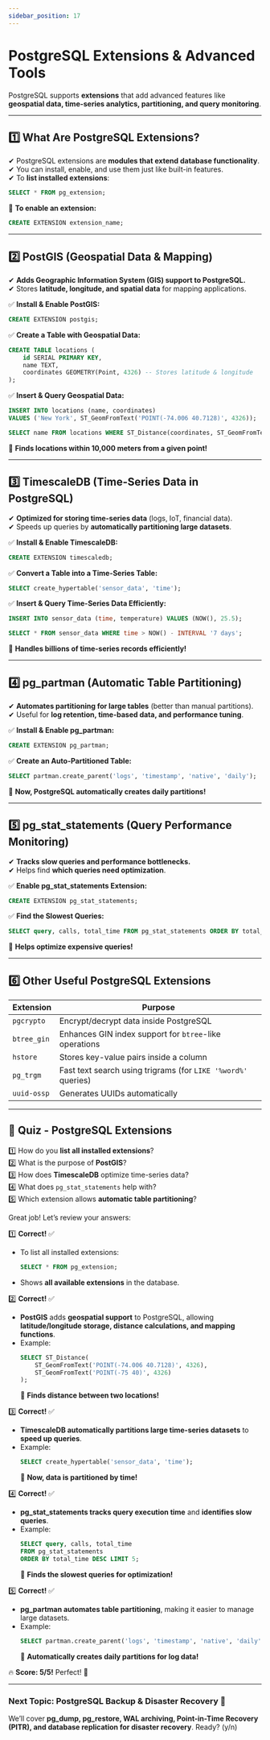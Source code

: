 ```yaml
---
sidebar_position: 17
---
```

# PostgreSQL Extensions & Advanced Tools
PostgreSQL supports **extensions** that add advanced features like **geospatial data, time-series analytics, partitioning, and query monitoring**.  

---

## **1️⃣ What Are PostgreSQL Extensions?**  
✔ PostgreSQL extensions are **modules that extend database functionality**.  
✔ You can install, enable, and use them just like built-in features.  
✔ To **list installed extensions**:  
```sql
SELECT * FROM pg_extension;
```
🚀 **To enable an extension:**  
```sql
CREATE EXTENSION extension_name;
```

---

## **2️⃣ PostGIS (Geospatial Data & Mapping)**
✔ **Adds Geographic Information System (GIS) support to PostgreSQL.**  
✔ Stores **latitude, longitude, and spatial data** for mapping applications.  

✅ **Install & Enable PostGIS:**  
```sql
CREATE EXTENSION postgis;
```

✅ **Create a Table with Geospatial Data:**  
```sql
CREATE TABLE locations (
    id SERIAL PRIMARY KEY,
    name TEXT,
    coordinates GEOMETRY(Point, 4326) -- Stores latitude & longitude
);
```

✅ **Insert & Query Geospatial Data:**  
```sql
INSERT INTO locations (name, coordinates) 
VALUES ('New York', ST_GeomFromText('POINT(-74.006 40.7128)', 4326));

SELECT name FROM locations WHERE ST_Distance(coordinates, ST_GeomFromText('POINT(-75 40)', 4326)) < 10000;
```
🚀 **Finds locations within 10,000 meters from a given point!**  

---

## **3️⃣ TimescaleDB (Time-Series Data in PostgreSQL)**
✔ **Optimized for storing time-series data** (logs, IoT, financial data).  
✔ Speeds up queries by **automatically partitioning large datasets**.  

✅ **Install & Enable TimescaleDB:**  
```sql
CREATE EXTENSION timescaledb;
```

✅ **Convert a Table into a Time-Series Table:**  
```sql
SELECT create_hypertable('sensor_data', 'time');
```

✅ **Insert & Query Time-Series Data Efficiently:**  
```sql
INSERT INTO sensor_data (time, temperature) VALUES (NOW(), 25.5);

SELECT * FROM sensor_data WHERE time > NOW() - INTERVAL '7 days';
```
🚀 **Handles billions of time-series records efficiently!**  

---

## **4️⃣ pg_partman (Automatic Table Partitioning)**
✔ **Automates partitioning for large tables** (better than manual partitions).  
✔ Useful for **log retention, time-based data, and performance tuning**.  

✅ **Install & Enable pg_partman:**  
```sql
CREATE EXTENSION pg_partman;
```

✅ **Create an Auto-Partitioned Table:**  
```sql
SELECT partman.create_parent('logs', 'timestamp', 'native', 'daily');
```
🚀 **Now, PostgreSQL automatically creates daily partitions!**  

---

## **5️⃣ pg_stat_statements (Query Performance Monitoring)**
✔ **Tracks slow queries and performance bottlenecks.**  
✔ Helps find **which queries need optimization**.  

✅ **Enable pg_stat_statements Extension:**  
```sql
CREATE EXTENSION pg_stat_statements;
```

✅ **Find the Slowest Queries:**  
```sql
SELECT query, calls, total_time FROM pg_stat_statements ORDER BY total_time DESC LIMIT 5;
```
🚀 **Helps optimize expensive queries!**  

---

## **6️⃣ Other Useful PostgreSQL Extensions**
| Extension      | Purpose |
|---------------|---------|
| `pgcrypto`    | Encrypt/decrypt data inside PostgreSQL |
| `btree_gin`   | Enhances GIN index support for `btree`-like operations |
| `hstore`      | Stores key-value pairs inside a column |
| `pg_trgm`     | Fast text search using trigrams (for `LIKE '%word%'` queries) |
| `uuid-ossp`   | Generates UUIDs automatically |

---

## **📝 Quiz - PostgreSQL Extensions**
1️⃣ How do you **list all installed extensions**?  
2️⃣ What is the purpose of **PostGIS**?  
3️⃣ How does **TimescaleDB** optimize time-series data?  
4️⃣ What does `pg_stat_statements` help with?  
5️⃣ Which extension allows **automatic table partitioning**?  

Great job! Let’s review your answers:  

1️⃣ **Correct!** ✅  
- To list all installed extensions:  
  ```sql
  SELECT * FROM pg_extension;
  ```
- Shows **all available extensions** in the database.  

2️⃣ **Correct!** ✅  
- **PostGIS** adds **geospatial support** to PostgreSQL, allowing **latitude/longitude storage, distance calculations, and mapping functions**.  
- Example:  
  ```sql
  SELECT ST_Distance(
      ST_GeomFromText('POINT(-74.006 40.7128)', 4326),
      ST_GeomFromText('POINT(-75 40)', 4326)
  );
  ```
  🚀 **Finds distance between two locations!**  

3️⃣ **Correct!** ✅  
- **TimescaleDB automatically partitions large time-series datasets** to **speed up queries**.  
- Example:  
  ```sql
  SELECT create_hypertable('sensor_data', 'time');
  ```
  🚀 **Now, data is partitioned by time!**  

4️⃣ **Correct!** ✅  
- **pg_stat_statements tracks query execution time** and **identifies slow queries**.  
- Example:  
  ```sql
  SELECT query, calls, total_time 
  FROM pg_stat_statements 
  ORDER BY total_time DESC LIMIT 5;
  ```
  🚀 **Finds the slowest queries for optimization!**  

5️⃣ **Correct!** ✅  
- **pg_partman automates table partitioning**, making it easier to manage large datasets.  
- Example:  
  ```sql
  SELECT partman.create_parent('logs', 'timestamp', 'native', 'daily');
  ```
  🚀 **Automatically creates daily partitions for log data!**  

🔥 **Score: 5/5!** Perfect! 🎯  

---

### **Next Topic: PostgreSQL Backup & Disaster Recovery** 🚀  
We’ll cover **pg_dump, pg_restore, WAL archiving, Point-in-Time Recovery (PITR), and database replication for disaster recovery**. Ready? (y/n)
